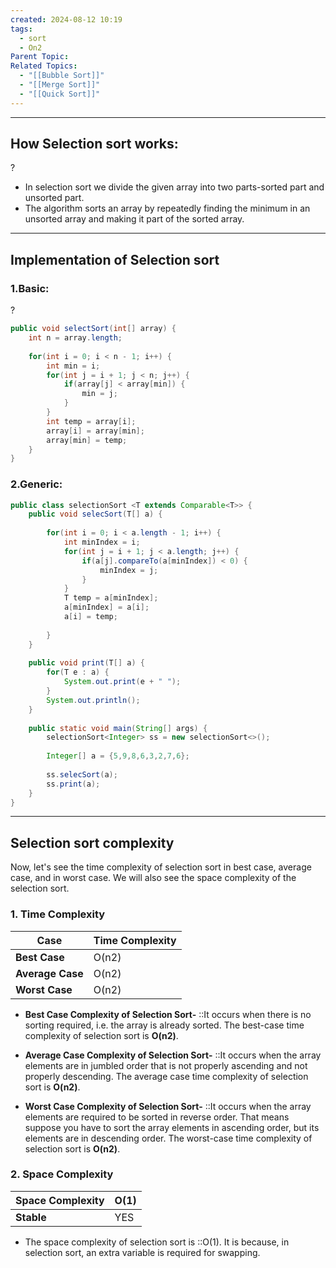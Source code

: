 ```yaml
---
created: 2024-08-12 10:19
tags:
  - sort
  - On2
Parent Topic: 
Related Topics:
  - "[[Bubble Sort]]"
  - "[[Merge Sort]]"
  - "[[Quick Sort]]"
---
```

***
## How Selection sort works:
?
- In selection sort we divide the given array into two parts-sorted part and unsorted part.
- The algorithm sorts an array by repeatedly finding the minimum in an unsorted array and making it part of the sorted array.
<!--SR:!2024-08-21,3,258-->

---
<!--SR:!2024-08-29,11,270-->

## Implementation of Selection sort
### 1.Basic:
?
```java
public void selectSort(int[] array) {
	int n = array.length;
	
	for(int i = 0; i < n - 1; i++) {
		int min = i;
	    for(int j = i + 1; j < n; j++) {
		    if(array[j] < array[min]) {
			    min = j;
		    }
	    }
	    int temp = array[i];
	    array[i] = array[min];
	    array[min] = temp;
	}
}
```
<!--SR:!2024-08-28,10,270-->

### 2.Generic:

```java
public class selectionSort <T extends Comparable<T>> {  
    public void selecSort(T[] a) {  
  
        for(int i = 0; i < a.length - 1; i++) {  
            int minIndex = i;  
            for(int j = i + 1; j < a.length; j++) {  
                if(a[j].compareTo(a[minIndex]) < 0) {  
                    minIndex = j;  
                }  
            }  
            T temp = a[minIndex];  
            a[minIndex] = a[i];  
            a[i] = temp;  
  
        }  
    }  
  
    public void print(T[] a) {  
        for(T e : a) {  
            System.out.print(e + " ");  
        }  
        System.out.println();  
    }  
  
    public static void main(String[] args) {  
        selectionSort<Integer> ss = new selectionSort<>();  
  
        Integer[] a = {5,9,8,6,3,2,7,6};  
  
        ss.selecSort(a);  
        ss.print(a);  
    }  
}
```

---
## Selection sort complexity

Now, let's see the time complexity of selection sort in best case, average case, and in worst case. We will also see the space complexity of the selection sort.

### 1. Time Complexity

|Case|Time Complexity|
|---|---|
|**Best Case**|O(n2)|
|**Average Case**|O(n2)|
|**Worst Case**|O(n2)|

- **Best Case Complexity of Selection Sort-** ::It occurs when there is no sorting required, i.e. the array is already sorted. The best-case time complexity of selection sort is **O(n2)**.
<!--SR:!2024-08-27,9,270-->
- **Average Case Complexity of Selection Sort-** ::It occurs when the array elements are in jumbled order that is not properly ascending and not properly descending. The average case time complexity of selection sort is **O(n2)**.
<!--SR:!2024-08-27,9,270-->
- **Worst Case Complexity of Selection Sort-** ::It occurs when the array elements are required to be sorted in reverse order. That means suppose you have to sort the array elements in ascending order, but its elements are in descending order. The worst-case time complexity of selection sort is **O(n2)**.
<!--SR:!2024-08-28,10,270-->

### 2. Space Complexity

| **Space Complexity** | O(1) |
| -------------------- | ---- |
| **Stable**           | YES  |

- The space complexity of selection sort is ::O(1). It is because, in selection sort, an extra variable is required for swapping.
<!--SR:!2024-08-31,13,270-->